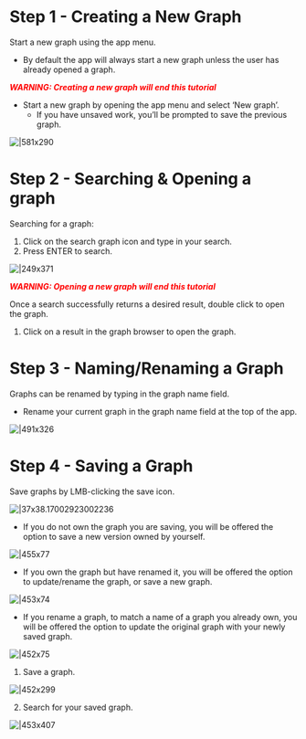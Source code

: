 # Step 1 - Creating a New Graph

Start a new graph using the app menu.

* By default the app will always start a new graph unless the user has already opened a graph.

<span style="color:red">***WARNING: Creating a new graph will end this tutorial***</span>

* Start a new graph by opening the app menu and select ‘New graph’.
  * If you have unsaved work, you’ll be prompted to save the previous graph.

![|581x290](https://lh4.googleusercontent.com/UkPjjEXZBtbP5OFi-ihj-Ibg4iqQY3mORO-KAfYyC-fGQKh1SqS8xCDc9dJP44Q_CgdfaOZN-70b-K_CQl1CzVb7-mnQeezztT0czAfZHDvBunmSFLj3xjUgW9y-pi7q0oEBN4AFPNi37PCIvA7p78CzFMK8CCDvE_mFR6Cd3fW5wPvibXuhSIOOuA)

# Step 2 - Searching & Opening a graph

Searching for a graph:

1. Click on the search graph icon and type in your search.
2. Press ENTER to search.

![|249x371](https://lh6.googleusercontent.com/5zcfCUDFq3NV0s6ABeZ-6vWDC0LDn7lm9WIxI2g-cxhK_D9H26p038DoCrRb1p-reddKtpOan_N3B89tUIzXrTFzF1p9cPeXa3N1eHg987S3WjGO22FelbQLBU6Yard6IasY9040Yvb7bANINKANztSe8v8b3GHM09ZKLTXpHsmgob2vsF38sacqNQ)

<span style="color:red">***WARNING: Opening a new graph will end this tutorial***</span>

Once a search successfully returns a desired result, double click to open the graph.

1. Click on a result in the graph browser to open the graph.

# Step 3 - Naming/Renaming a Graph

Graphs can be renamed by typing in the graph name field.

* Rename your current graph in the graph name field at the top of the app.

![|491x326](https://lh3.googleusercontent.com/JFvhmzJ5mlUYpE9OHmOU-oP8h7wK5_aMSI4qg119vDcDXMYfQZd-FdszgVcJMZ13yUJXx1ocCBorK6EjBRhSymT1DKzeQhV3_3A-uplv4p9olzSSd_GYZxLjLPrufv8-8-DeD9Q23luf8BMwFI5fUPBUDaucfHPsj6WNmGwvAFiP091tmsV4Znf_Tg)

# Step 4 - Saving a Graph

Save graphs by LMB-clicking the save icon.

![|37x38.17002923002236](https://lh5.googleusercontent.com/tQNPOo-gqkzxQCYmd3iupKPcPxHHGR6DjHdI9YFUYcOErKJV4197Yl5aAWrpZh_t13EDXB_FNgmQCpPxN5xfvHN5Tga8AvoU69f9Aj2EyzIr1L68IxHDJ3RWHajXPbfeVTsVgJ8fD0OuCkS4gOq4DVE4DTohx9coJxzEMsvBw_ypTJCdJ_BQbMVntg)

* If you do not own the graph you are saving, you will be offered the option to save a new version owned by yourself.

![|455x77](https://lh6.googleusercontent.com/HDCcKP1n7i1Au_VZ_ugw3j6q40n2uUuKMyv7NtuwGmHie2vwKpPpjQgjDyIo1K5JEP4dYUi-NkhW9GAF2Se9twuiAcQZFhuhcBPIHyb_yqEVihKgDXUIJpcu2hbyD6uSijwrq0LJ_bCIyaspbYHqwBmDEz5fabnCN--DA3JF045iCDv2VynXxJTaNw)

* If you own the graph but have renamed it, you will be offered the option to update/rename the graph, or save a new graph.

![|453x74](https://lh6.googleusercontent.com/oqvakmPAp781lFHxPkZheY3keGW3pSOc1OswlYhhJbY_MIcHORsYq6oKPpCAEF91iXJ3D6EWdspwHiyxh-lvyKphWsxO1q-ks0JgWzr-fYgN2N7zwTJurAXwVBUHBQEKpqt03Ey6Ttu8djBBMkAZvMxMWXIC9zqifU55Hn7YWEEQtGeGcZHBzdb31g)

* If you rename a graph, to match a name of a graph you already own, you will be offered the option to update the original graph with your newly saved graph.

![|452x75](https://lh4.googleusercontent.com/Vj4rULiU-0-MW-YpRe-1vVYbNomvRDEH_Cj_Cw6PYH5tXRFNNAOj3zzWznWUoRojJMmSC8ejaPaPvm42nukD3WyG3iFS8y8qvN2o0l6dElbwdFqw9yG6BM7nepSrkUQj7dh4jQUOCndvJE-09hhoDb-NP_vAzHLuYrQ70pwLkEXfp9hF3bosruqaRA)

1. Save a graph.

![|452x299](https://lh4.googleusercontent.com/4SQOcMk1stj78iWQFcJPL9LGzBdFxzKboynzfakYTss0r1x0iIsJ-OxMV6r1N2g5QPH_9QpLlJSJjOjq8kdqMuGEAePMV_ixLCsTBcFv9S5niNreWN8tmbnGsx57NL9bZaKZ9aTp4nKijZ9SzJLv-iw)

2. Search for your saved graph.

![|453x407](https://lh4.googleusercontent.com/OaHVkIHFBUh_c1ND1sKPaj2AyzycU_2OX7QNl2tiCmQQdxQT9IUur-MMUryH0CLv9xeepZhTiWk6ya34ulPYWavw1dF8hsfPbQ1F_e0nVCfnqkNkXQKlMPEFbbAOXAeISe0Aa0s3PDbOW0xc9DfHzsj_omhVPmBe5yc4ONZ6MSNFDywpLVWSuHAoFA)